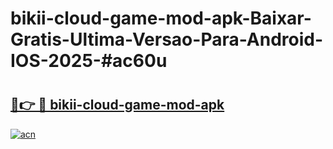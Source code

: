# bikii-cloud-game-mod-apk-Baixar-Gratis-Ultima-Versao-Para-Android-IOS-2025-#ac60u

# <h2><a href="https://ainizakaria.my?title=bikii-cloud-game-mod-apk&ref=25M">🔗👉 🔴 bikii-cloud-game-mod-apk</a></h2>

[![acn](https://github.com/user-attachments/assets/0f9c940e-d8b0-45ae-aac7-cd30a18b3e1c)](https://ainizakaria.my?title=bikii-cloud-game-mod-apk&ref=25M)


